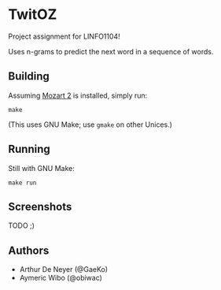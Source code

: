 # TwitOZ

Project assignment for LINFO1104!

Uses n-grams to predict the next word in a sequence of words.

## Building

Assuming [Mozart 2](https://github.com/mozart/mozart2) is installed, simply run:

```console
make
```

(This uses GNU Make; use `gmake` on other Unices.)

## Running

Still with GNU Make:

```console
make run
```

## Screenshots

TODO ;)

## Authors

- Arthur De Neyer (@GaeKo)
- Aymeric Wibo (@obiwac)
